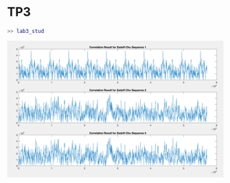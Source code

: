 # TP3

```matlab
>> lab3_stud
```

<img src=images/TP3_xcorr-Zadoff-Chu.png width='' height='' > </img>
